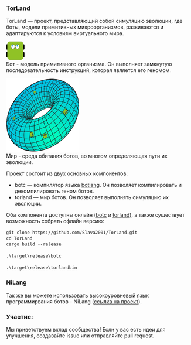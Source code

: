 ### TorLand

TorLand — проект, представляющий собой симуляцию эволюции, где боты, модели примитивных микроорганизмов, развиваются и адаптируются к условиям виртуального мира.

<img src="./bot.png" alt="Image description" width="50" height="50"><br>
Бот - модель примитивного организма. Он выполняет замкнутую последовательность инструкций, которая является его геномом. 

<img src="./world.png" alt="Image description" width="200" height="200"><br>
Мир - среда обитания ботов, во многом определяющая пути их эволюции.

Проект состоит из двух основных компонентов:
- botc — компилятор языка [botlang](./botc/bot.md). Он позволяет компилировать и декомпилировать геном ботов.
- torland — мир ботов. Он позволяет выполнять симуляцию их эволюции.

Оба компонента доступны онлайн ([botc](https://wdrop.ru/compiler/) и [torland](https://wdrop.ru/)), а также существует возможность собрать офлайн версию:

```
git clone https://github.com/Slava2001/TorLand.git
cd TorLand
cargo build --release

.\target\release\botc 

.\target\release\torlandbin
```

### NiLang
Так же вы можете использовать высокоуровневый язык программирвания ботов - NiLang ([ссылка на проект](https://github.com/nikonru/NiLang)).

### Участие:
Мы приветствуем вклад сообщества! Если у вас есть идеи для улучшения, создавайте issue или отправляйте pull request.
